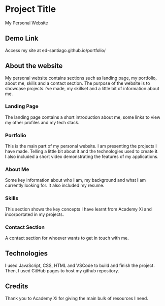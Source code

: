 # Project Title
My Personal Website

## Demo Link
Access my site at ed-santiago.github.io/portfolio/

## About the website
My personal website contains sections such as landing page, my portfolio, about me, skills and a contact section. The purpose of the website is to showcase projects I've made, my skillset and a little bit of information about me.

### Landing Page
The landing page contains a short introduction about me, some links to view my other profiles and my tech stack.

### Portfolio
This is the main part of my personal website. I am presenting the projects I have made. Telling a little bit about it and the technologies used to create it. I also included a short video demonstrating the features of my applications.

### About Me
Some key information about who I am, my background and what I am currently looking for. It also included my resume.

### Skills
This section shows the key concepts I have learnt from Academy Xi and incorportated in my projects.

### Contact Section
A contact section for whoever wants to get in touch with me.

## Technologies
I used JavaScript, CSS, HTML and VSCode to build and finish the project. Then, I used GitHub pages to host my github repository.

## Credits
Thank you to Academy Xi for giving the main bulk of resources I need.
